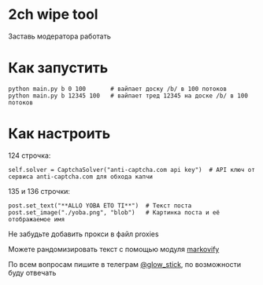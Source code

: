 # 2ch wipe tool
Заставь модератора работать
# Как запустить
```
python main.py b 0 100       # вайпает доску /b/ в 100 потоков
python main.py b 12345 100   # вайпает тред 12345 на доске /b/ в 100 потоков
```
# Как настроить
124 строчка:
```
self.solver = CaptchaSolver("anti-captcha.com api key")  # API ключ от сервиса anti-captcha.com для обхода капчи
```
135 и 136 строчки:
```
post.set_text("**ALLO YOBA ETO TI**")  # Текст поста
post.set_image("./yoba.png", "blob")   # Картинка поста и её отображаемое имя
```
Не забудьте добавить прокси в файл proxies

Можете рандомизировать текст с помощью модуля [markovify](https://github.com/jsvine/markovify)


По всем вопросам пишите в телеграм [@glow_stick](https://t.me/glow_stick), по возможности буду отвечать
